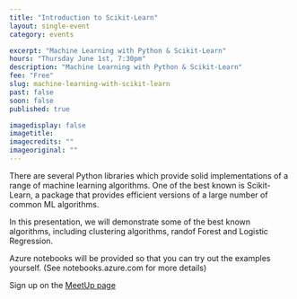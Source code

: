 ```yaml
---
title: "Introduction to Scikit-Learn"
layout: single-event
category: events

excerpt: "Machine Learning with Python & Scikit-Learn"
hours: "Thursday June 1st, 7:30pm"
description: "Machine Learning with Python & Scikit-Learn"
fee: "Free"
slug: machine-learning-with-scikit-learn
past: false
soon: false
published: true

imagedisplay: false
imagetitle:
imagecredits: ""
imageoriginal: ""
---
```


There are several Python libraries which provide solid implementations of a range of machine learning algorithms. One of the best known is Scikit-Learn, a package that provides efficient versions of a large number of common ML algorithms. 

In this presentation, we will demonstrate some of the best known algorithms, including clustering algorithms, randof Forest and Logistic Regression. 

Azure notebooks will be provided so that you can try out the examples yourself. (See notebooks.azure.com for more details)

Sign up on the [MeetUp page](https://www.meetup.com/DataScientistsIreland/events/240178935/)
